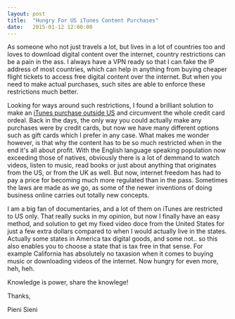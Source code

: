 ```yaml
---
layout: post
title:  "Hungry For US iTunes Content Purchases"
date:   2015-01-12 12:00:00
---
```


As someone who not just travels a lot, but lives in a lot of countries too and loves to download digital content over the internet, country restrictions can be a pain in the ass. I always have a VPN ready so that I can fake the IP address of most countries, which can help in anything from buying cheaper flight tickets to access free digital content over the internet. But when you need to make actual purchases, such sites are able to enforce these restrictions much better.

Looking for ways around such restrictions, I found a brilliant solution to make an [iTunes purchase outside US][itunes] and circumvent the whole credit card ordeal. Back in the days, the only way you could actually make any purchases were by credit cards, but now we have many different options such as gift cards which I prefer in any case. What makes me wonder however, is that why the content has to be so much restricted when in the end it's all about profit. With the English language speaking population now exceeding those of natives, obviously there is a lot of demmand to watch videos, listen to music, read books or just about anything that originates from the US, or from the UK as well. But now, internet freedom has had to pay a price for becoming much more regulated than in the pass. Sometimes the laws are made as we go, as some of the newer inventions of doing business online carries out totally new concepts.

I am a big fan of documentaries, and a lot of them on iTunes are restricted to US only. That really sucks in my opinion, but now I finally have an easy method, and solution to get my fixed video doce from the United States for just a few extra dollars compared to when I would actually live in the states. Actually some states in America tax digital goods, and some not.. so this also enables you to choose a state that is tax free in that sense. For example California has absolutely no taxasion when it comes to buying music or downloading videos of the internet. Now hungry for even more, heh, heh.

Knowledge is power, share the knowlege!

Thanks,

Pieni Sieni

[itunes]:      http://www.elftronix.com/easy-method-make-us-itunes-purchase-from-any-country/
